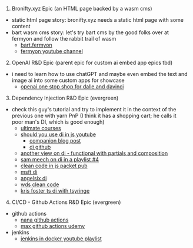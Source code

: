 1) Bronifty.xyz Epic (an HTML page backed by a wasm cms)
- static html page story: bronifty.xyz needs a static html page with some content
- bart wasm cms story: let's try bart cms by the good folks over at fermyon and follow the rabbit trail of wasm
	- [bart.fermyon](https://bartholomew.fermyon.dev/)
	- [fermyon youtube channel](https://www.youtube.com/watch?v=zv0ZplMvlSs)

2) OpenAI R&D Epic (parent epic for custom ai embed app epics tbd)
- i need to learn how to use chatGPT and maybe even embed the text and image ai into some custom apps for showcase
	- [openai one stop shop for dalle and davinci](https://beta.openai.com/docs/quickstart)

3) Dependency Injection R&D Epic (evergreen)
- check this guy's tutorial and try to implement it in the context of the previous one with yarn PnP (I think it has a shopping cart; he calls it poor man's DI, which is good enough)
	- [ultimate courses](https://app.ultimatecourses.com/)
	- [should you use di in js youtube](https://www.youtube.com/watch?v=Udfp9ln8naA)
		- [companion blog post](https://fek.io/blog/should-you-use-dependency-injection-in-java-script)
		- [di github](https://github.com/bronifty/express-dependency-injection-polyglotengineer-tutorial)
	- [another view on di - functional with partials and composition](https://www.youtube.com/watch?v=cxs7oLGrxQ4)
	- [sam meech on di in a playlist #4](https://www.youtube.com/watch?v=hz0_q1MJa2k&list=PL0X6fGhFFNTcBB9N4fPyMgtOxfvyujiEh)
	- [clean code in js packet pub](https://www.youtube.com/watch?v=iG5v4_N-zW4)
	- [msft di](https://www.youtube.com/watch?v=RVpADaFIlRw)
	- [angelsix di](https://www.youtube.com/watch?v=rZqUgD8Jvbc)
	- [wds clean code](https://www.youtube.com/watch?v=nnwD5Lwwqdo&list=PLZlA0Gpn_vH-xGQ-nQ87rXI7QkM6W3E79)
	- [kris foster ts di with tsyringe](https://www.youtube.com/watch?v=D1kM5W9r85Q)

4) CI/CD - Github Actions R&D Epic (evergreen)
- github actions
	- [nana github actions](https://www.youtube.com/watch?v=R8_veQiYBjI&t=2s)
	- [max github actions udemy](https://www.udemy.com/course/github-actions-the-complete-guide/learn/lecture/34120940#overview)
- jenkins
	- [jenkins in docker youtube playlist](https://www.youtube.com/playlist?list=PLy7NrYWoggjw_LIiDK1LXdNN82uYuuuiC)

